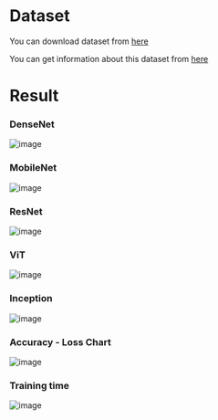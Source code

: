 # Dataset
You can download dataset from [here](https://www.kaggle.com/datasets/obulisainaren/multi-cancer) 

You can get information about this dataset from [here](https://web.inf.ufpr.br/vri/databases/breast-cancer-histopathological-database-breakhis/)

# Result
### DenseNet
![image](https://user-images.githubusercontent.com/100410064/235642378-60c04619-b730-493a-ba7e-803dfacb6c53.png)

### MobileNet
![image](https://user-images.githubusercontent.com/100410064/235641856-90e0edb8-05c6-40fc-bd62-af23a3b562f1.png)

### ResNet
![image](https://user-images.githubusercontent.com/100410064/235641606-ad5ff21d-2a90-48aa-a532-c982142baa46.png)

### ViT
![image](https://user-images.githubusercontent.com/100410064/235641070-464c0a13-f21d-44f2-bf77-364b72afa6cb.png)

### Inception
![image](https://user-images.githubusercontent.com/100410064/236374400-63312d88-7d70-4144-99ba-f4d7f0dbbfc9.png)

### Accuracy - Loss Chart
![image](https://user-images.githubusercontent.com/100410064/236374861-c9604d15-c9af-4641-9c4c-d45044e64a14.png)

### Training time
![image](https://user-images.githubusercontent.com/100410064/236375297-ae716b99-4bbb-4343-a894-45bc7dda0acc.png)



